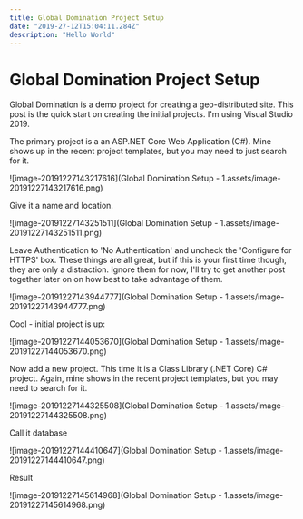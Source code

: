 ```yaml
---
title: Global Domination Project Setup
date: "2019-27-12T15:04:11.284Z"
description: "Hello World"
---
```

# Global Domination Project Setup

Global Domination is a demo project for creating a geo-distributed site. This post is the quick start on creating the initial projects. I'm using Visual Studio 2019. 

The primary project is a an ASP.NET Core Web Application (C#). Mine shows up in the recent project templates, but you may need to just search for it.

![image-20191227143217616](Global Domination Setup - 1.assets/image-20191227143217616.png)

Give it a name and location.

![image-20191227143251511](Global Domination Setup - 1.assets/image-20191227143251511.png)

Leave Authentication to 'No Authentication' and uncheck the 'Configure for HTTPS' box. These things are all great, but if this is your first time though, they are only a distraction. Ignore them for now, I'll try to get another post together later on on how best to take advantage of them.

![image-20191227143944777](Global Domination Setup - 1.assets/image-20191227143944777.png)

Cool - initial project is up:

![image-20191227144053670](Global Domination Setup - 1.assets/image-20191227144053670.png)

Now add a new project. This time it is a Class Library (.NET Core) C# project. Again, mine shows in the recent project templates, but you may need to search for it.

![image-20191227144325508](Global Domination Setup - 1.assets/image-20191227144325508.png)

Call it database

![image-20191227144410647](Global Domination Setup - 1.assets/image-20191227144410647.png)

Result

![image-20191227145614968](Global Domination Setup - 1.assets/image-20191227145614968.png)